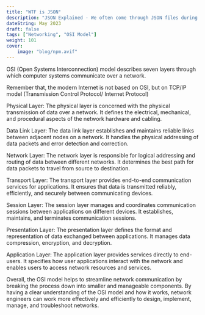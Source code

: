 ```yaml
---
title: "WTF is JSON"
description: "JSON Explained · We often come through JSON files during developing web applications. you must have noticed that the JSON files store data in the form of..."
dateString: May 2023
draft: false
tags: ["Networking", "OSI Model"]
weight: 101
cover:
    image: "blog/npm.avif"
---
```


OSI (Open Systems Interconnection) model describes seven layers through which computer systems communicate over a network.

Remember that, the modern Internet is not based on OSI, but on TCP/IP model (Transmission Control Protocol/ Internet Protocol)



Physical Layer: The physical layer is concerned with the physical transmission of data over a network. It defines the electrical, mechanical, and procedural aspects of the network hardware and cabling.

Data Link Layer: The data link layer establishes and maintains reliable links between adjacent nodes on a network. It handles the physical addressing of data packets and error detection and correction.

Network Layer: The network layer is responsible for logical addressing and routing of data between different networks. It determines the best path for data packets to travel from source to destination.

Transport Layer: The transport layer provides end-to-end communication services for applications. It ensures that data is transmitted reliably, efficiently, and securely between communicating devices.

Session Layer: The session layer manages and coordinates communication sessions between applications on different devices. It establishes, maintains, and terminates communication sessions.

Presentation Layer: The presentation layer defines the format and representation of data exchanged between applications. It manages data compression, encryption, and decryption.

Application Layer: The application layer provides services directly to end-users. It specifies how user applications interact with the network and enables users to access network resources and services.

Overall, the OSI model helps to streamline network communication by breaking the process down into smaller and manageable components. By having a clear understanding of the OSI model and how it works, network engineers can work more effectively and efficiently to design, implement, manage, and troubleshoot networks.